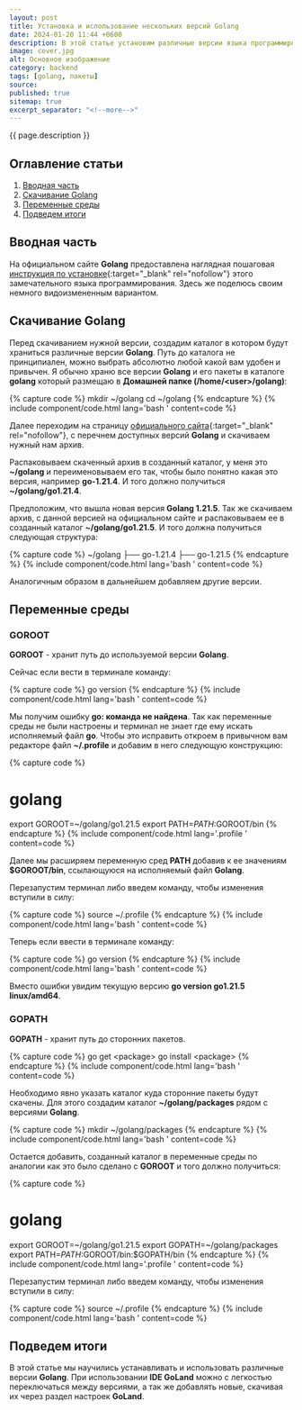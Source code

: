 ```yaml
---
layout: post
title: Установка и использование нескольких версий Golang
date: 2024-01-20 11:44 +0600
description: В этой статье установим различные версии языка программирования <b>Golang</b> для дальнейшего их использования.
image: cover.jpg
alt: Основное изображение
category: backend
tags: [golang, пакеты]
source:
published: true
sitemap: true
excerpt_separator: "<!--more-->"
---
```


{{ page.description }}

<!--more-->

## <span class="attention">Оглавление</span> статьи

1. [Вводная часть](#intro)
2. [Скачивание Golang](#download)
3. [Переменные среды](#path)
4. [Подведем итоги](#end)

<h2 id="intro"><span class="attention">Вводная</span> часть</h2>

На официальном сайте **Golang** предоставлена наглядная пошаговая [инструкция по установке](https://go.dev/doc/install){:target="_blank" rel="nofollow"} этого замечательного языка программирования. Здесь же поделюсь своим немного видоизмененным вариантом.

<h2 id="download"><span class="attention">Скачивание</span> Golang</h2>

Перед скачиванием нужной версии, создадим каталог в котором будут храниться различные версии **Golang**. Путь до каталога не принципиален, можно выбрать абсолютно любой какой вам удобен и привычен. Я обычно храню все версии **Golang** и его пакеты в каталоге **golang** который размещаю в **Домашней папке (/home/&lt;user&gt;/golang)**:

{% capture code %}
mkdir ~/golang
cd ~/golang
{% endcapture %}
{% include component/code.html lang='bash ' content=code %}

Далее переходим на страницу [официального сайта](https://go.dev/dl/){:target="_blank" rel="nofollow"}, с перечнем доступных версий **Golang** и скачиваем нужный нам архив.

Распаковываем скаченный архив в созданный каталог, у меня это **~/golang** и переименовываем его так, чтобы было понятно какая это версия, например **go-1.21.4**. И того должно получиться **~/golang/go1.21.4**.

Предположим, что вышла новая версия **Golang 1.21.5**. Так же скачиваем архив, с данной версией на официальном сайте и распаковываем ее в созданный каталог **~/golang/go1.21.5**. И того должна получиться следующая структура:

{% capture code %}
~/golang
├── go-1.21.4
├── go-1.21.5
{% endcapture %}
{% include component/code.html lang='bash ' content=code %}

Аналогичным образом в дальнейшем добавляем другие версии.

<h2 id="path"><span class="attention">Переменные</span> среды</h2>

### GOROOT

**GOROOT** - хранит путь до используемой версии **Golang**.

Сейчас если вести в терминале команду:

{% capture code %}
go version
{% endcapture %}
{% include component/code.html lang='bash ' content=code %}

Мы получим ошибку **go: команда не найдена**. Так как переменные среды не были настроены и терминал не знает где ему искать исполняемый файл **go**. Чтобы это исправить откроем в привычном вам редакторе файл **~/.profile** и добавим в него следующую конструкцию:

{% capture code %}
# golang
export GOROOT=~/golang/go1.21.5
export PATH=$PATH:$GOROOT/bin
{% endcapture %}
{% include component/code.html lang='.profile ' content=code %}

Далее мы расширяем переменную сред **PATH** добавив к ее значениям **$GOROOT/bin**, ссылающуюся на исполняемый файл **Golang**.

Перезапустим терминал либо введем команду, чтобы изменения вступили в силу:

{% capture code %}
source ~/.profile
{% endcapture %}
{% include component/code.html lang='bash ' content=code %}

Теперь если ввести в терминале команду:

{% capture code %}
go version
{% endcapture %}
{% include component/code.html lang='bash ' content=code %}

Вместо ошибки увидим текущую версию **go version go1.21.5 linux/amd64**.

### GOPATH

**GOPATH** - хранит путь до сторонних пакетов.

{% capture code %}
go get &lt;package&gt;
go install &lt;package&gt;
{% endcapture %}
{% include component/code.html lang='bash ' content=code %}

Необходимо явно указать каталог куда сторонние пакеты будут скачены. Для этого создадим каталог **~/golang/packages** рядом с версиями **Golang**.

{% capture code %}
mkdir ~/golang/packages
{% endcapture %}
{% include component/code.html lang='bash ' content=code %}

Остается добавить, созданный каталог в переменные среды по аналогии как это было сделано с **GOROOT** и того должно получиться:

{% capture code %}
# golang
export GOROOT=~/golang/go1.21.5
export GOPATH=~/golang/packages
export PATH=$PATH:$GOROOT/bin:$GOPATH/bin
{% endcapture %}
{% include component/code.html lang='.profile ' content=code %}

Перезапустим терминал либо введем команду, чтобы изменения вступили в силу:

{% capture code %}
source ~/.profile
{% endcapture %}
{% include component/code.html lang='bash ' content=code %}

<h2 id="end"><span class="attention">Подведем</span> итоги</h2>

В этой статье мы научились устанавливать и использовать различные версии **Golang**. При использовании **IDE GoLand** можно с легкостью переключаться между версиями, а так же добавлять новые, скачивая их через раздел настроек **GoLand**.
